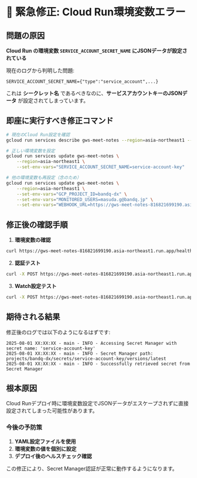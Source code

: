 # 🚨 緊急修正: Cloud Run環境変数エラー

## 問題の原因

**Cloud Run の環境変数 `SERVICE_ACCOUNT_SECRET_NAME` にJSONデータが設定されている**

現在のログから判明した問題:
```
SERVICE_ACCOUNT_SECRET_NAME={"type":"service_account",...}
```

これは **シークレット名** であるべきなのに、**サービスアカウントキーのJSONデータ** が設定されてしまっています。

## 即座に実行すべき修正コマンド

```bash
# 現在のCloud Run設定を確認
gcloud run services describe gws-meet-notes --region=asia-northeast1 --format="value(spec.template.spec.containers[0].env[].name,spec.template.spec.containers[0].env[].value)"

# 正しい環境変数を設定
gcloud run services update gws-meet-notes \
    --region=asia-northeast1 \
    --set-env-vars="SERVICE_ACCOUNT_SECRET_NAME=service-account-key"

# 他の環境変数も再設定（念のため）
gcloud run services update gws-meet-notes \
    --region=asia-northeast1 \
    --set-env-vars="GCP_PROJECT_ID=bandq-dx" \
    --set-env-vars="MONITORED_USERS=masuda.g@bandq.jp" \
    --set-env-vars="WEBHOOK_URL=https://gws-meet-notes-816821699190.asia-northeast1.run.app/webhook"
```

## 修正後の確認手順

1. **環境変数の確認**
```bash
curl https://gws-meet-notes-816821699190.asia-northeast1.run.app/health
```

2. **認証テスト**
```bash
curl -X POST https://gws-meet-notes-816821699190.asia-northeast1.run.app/test-authentication
```

3. **Watch設定テスト**
```bash
curl -X POST https://gws-meet-notes-816821699190.asia-northeast1.run.app/renew-all-watches
```

## 期待される結果

修正後のログでは以下のようになるはずです:
```
2025-08-01 XX:XX:XX - main - INFO - Accessing Secret Manager with secret name: 'service-account-key'
2025-08-01 XX:XX:XX - main - INFO - Secret Manager path: projects/bandq-dx/secrets/service-account-key/versions/latest
2025-08-01 XX:XX:XX - main - INFO - Successfully retrieved secret from Secret Manager
```

## 根本原因

Cloud Runデプロイ時に環境変数設定でJSONデータがエスケープされずに直接設定されてしまった可能性があります。

### 今後の予防策

1. **YAML設定ファイルを使用**
2. **環境変数の値を個別に設定**
3. **デプロイ後のヘルスチェック確認**

この修正により、Secret Manager認証が正常に動作するようになります。